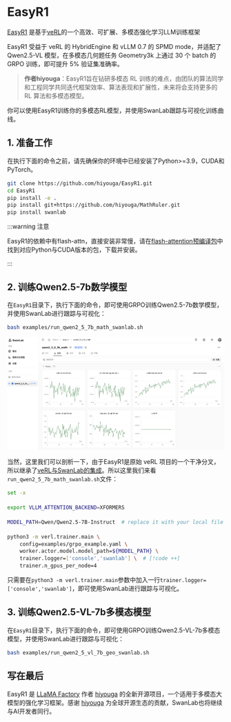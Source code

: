 # EasyR1

[EasyR1](https://github.com/hiyouga/EasyR1) 是基于[veRL](https://github.com/volcengine/verl)的一个高效、可扩展、多模态强化学习LLM训练框架

EasyR1 受益于 veRL 的 HybridEngine 和 vLLM 0.7 的 SPMD mode，并适配了 Qwen2.5-VL 模型，在多模态几何题任务 Geometry3k 上通过 30 个 batch 的 GRPO 训练，即可提升 5% 验证集准确率。

> **作者hiyouga**：EasyR1旨在钻研多模态 RL 训练的难点，由团队的算法同学和工程同学共同迭代框架效率、算法表现和扩展性，未来将会支持更多的 RL 算法和多模态模型。

你可以使用EasyR1训练你的多模态RL模型，并使用SwanLab跟踪与可视化训练曲线。

## 1. 准备工作

在执行下面的命令之前，请先确保你的环境中已经安装了Python>=3.9，CUDA和PyTorch。

```bash
git clone https://github.com/hiyouga/EasyR1.git
cd EasyR1
pip install -e .
pip install git+https://github.com/hiyouga/MathRuler.git
pip install swanlab
```

:::warning 注意

EasyR1的依赖中有flash-attn，直接安装非常慢，请在[flash-attention预编译包](https://github.com/Dao-AILab/flash-attention/releases)中找到对应Python与CUDA版本的包，下载并安装。

:::

## 2. 训练Qwen2.5-7b数学模型

在`EasyR1`目录下，执行下面的命令，即可使用GRPO训练Qwen2.5-7b数学模型，并使用SwanLab进行跟踪与可视化：

```bash
bash examples/run_qwen2_5_7b_math_swanlab.sh
```

![](./easyr1/qwen_math.png)

当然，这里我们可以剖析一下，由于EasyR1是原始 veRL 项目的一个干净分叉，所以继承了[veRL与SwanLab的集成](/guide_cloud/integration/integration-verl.md)。所以这里我们来看`run_qwen2_5_7b_math_swanlab.sh`文件：

```sh
set -x

export VLLM_ATTENTION_BACKEND=XFORMERS

MODEL_PATH=Qwen/Qwen2.5-7B-Instruct  # replace it with your local file path

python3 -m verl.trainer.main \
    config=examples/grpo_example.yaml \
    worker.actor.model.model_path=${MODEL_PATH} \
    trainer.logger=['console','swanlab'] \  # [!code ++]
    trainer.n_gpus_per_node=4
```

只需要在`python3 -m verl.trainer.main`参数中加入一行`trainer.logger=['console','swanlab']`，即可使用SwanLab进行跟踪与可视化。

## 3. 训练Qwen2.5-VL-7b多模态模型

在`EasyR1`目录下，执行下面的命令，即可使用GRPO训练Qwen2.5-VL-7b多模态模型，并使用SwanLab进行跟踪与可视化：

```bash
bash examples/run_qwen2_5_vl_7b_geo_swanlab.sh
```

## 写在最后

EasyR1 是 [LLaMA Factory](https://github.com/hiyouga/LLaMA-Factory) 作者 [hiyouga](https://github.com/hiyouga) 的全新开源项目，一个适用于多模态大模型的强化学习框架。感谢 [hiyouga](https://github.com/hiyouga) 为全球开源生态的贡献，SwanLab也将继续与AI开发者同行。




